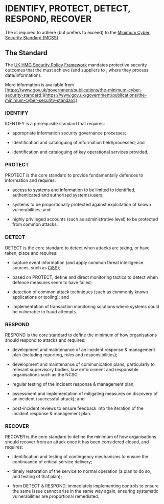 # IDENTIFY, PROTECT, DETECT, RESPOND, RECOVER

The is required to adhere \(but prefers to exceed\) to the [Minimum Cyber Security Standard \(MCSS\)](https://www.gov.uk/government/publications/the-minimum-cyber-security-standard).

## The Standard

The [UK HMG Security Policy Framework](https://www.gov.uk/government/publications/security-policy-framework) mandates protective security outcomes that the must achieve \(and suppliers to , where they process data/information\).

More information is available from [https://www.gov.uk/government/publications/the-minimum-cyber-security-standard.](https://www.gov.uk/government/publications/the-minimum-cyber-security-standard.)

### IDENTIFY

IDENTIFY is a prerequisite standard that requires:

-   appropriate information security governance processes;

-   identification and cataloguing of information held/processed; and

-   identification and cataloguing of key operational services provided.


### PROTECT

PROTECT is the core standard to provide fundamentally defences to information and requires:

-   access to systems and information to be limited to identified, authenticated and authorised systems/users;

-   systems to be proportionally protected against exploitation of known vulnerabilities; and

-   highly privileged accounts \(such as administrative level\) to be protected from common attacks.


### DETECT

DETECT is the core standard to detect when attacks are taking, or have taken, place and requires:

-   capture event information \(and apply common threat intelligence sources, such as [CiSP](https://www.ncsc.gov.uk/cisp)\);

-   based on PROTECT, define and direct monitoring tactics to detect when defence measures seem to have failed;

-   detection of common attack techniques \(such as commonly known applications or tooling\); and

-   implementation of transaction monitoring solutions where systems could be vulnerable to fraud attempts.


### RESPOND

RESPOND is the core standard to define the minimum of how organisations should respond to attacks and requires:

-   development and maintenance of an incident response &amp; management plan \(including reporting, roles and responsibilities\);

-   development and maintenance of communication plans, particularly to relevant supervisory bodies, law enforcement and responsible organisations such as the NCSC;

-   regular testing of the incident response &amp; management plan;

-   assessment and implementation of mitigating measures on discovery of an incident \(successful attack\); and

-   post-incident reviews to ensure feedback into the iteration of the incident response &amp; management plan.


### RECOVER

RECOVER is the core standard to define the minimum of how organisations should recover from an attack once it has been considered closed, and requires:

-   identification and testing of contingency mechanisms to ensure the continuance of critical service delivery;

-   timely restoration of the service to normal operation \(a plan to do so, and testing of that plan\);

-   from DETECT &amp; RESPOND, immediately implementing controls to ensure the same issue cannot arise in the same way again, ensuring systematic vulnerabilities are proportional remediated.


